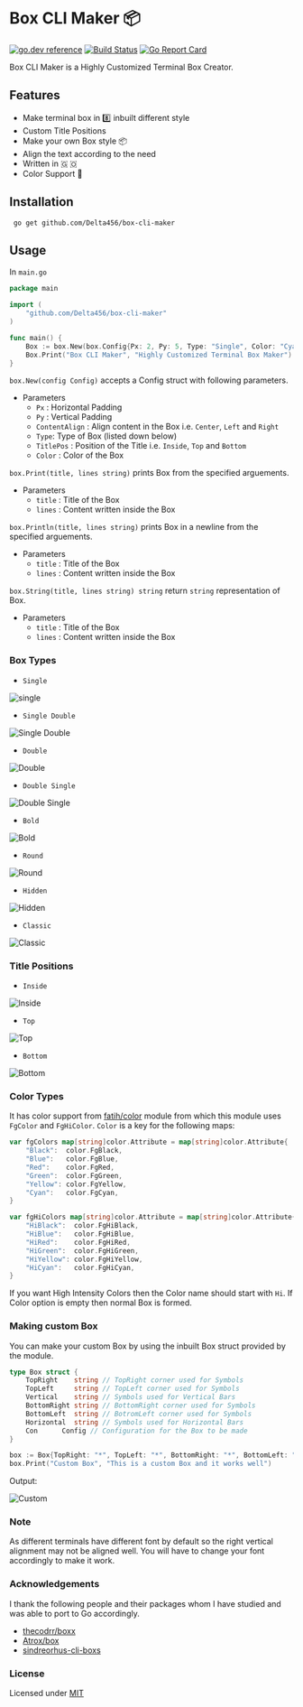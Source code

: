 # Box CLI Maker 📦

[![go.dev reference](https://img.shields.io/badge/go.dev-reference-007d9c)](https://pkg.go.dev/github.com/Delta456/box-cli-maker)
[![Build Status](https://img.shields.io/endpoint.svg?url=https%3A%2F%2Factions-badge.atrox.dev%2FDelta456%2Fbox-cli-maker%2Fbadge%3Fref%3Dmaster&style=flat)](https://actions-badge.atrox.dev/Delta456/box-cli-maker/goto?ref=master)
[![Go Report Card](https://goreportcard.com/badge/github.com/Delta456/box-cli-maker)](https://goreportcard.com/report/github.com/Delta456/box-cli-maker)


Box CLI Maker is a Highly Customized Terminal Box Creator.

## Features

- Make terminal box in 8️⃣ inbuilt different style
- Custom Title Positions
- Make your own Box style 📦
- Align the text according to the need
- Written in  🇬 🇴
- Color Support 🎨

## Installation

```terminal
 go get github.com/Delta456/box-cli-maker
```

## Usage

In `main.go`

```go
package main

import (
	"github.com/Delta456/box-cli-maker"
)

func main() {
	Box := box.New(box.Config{Px: 2, Py: 5, Type: "Single", Color: "Cyan"})
	Box.Print("Box CLI Maker", "Highly Customized Terminal Box Maker")
}
```

`box.New(config Config)` accepts a Config struct with following parameters.

- Parameters
  - `Px` : Horizontal Padding
  - `Py` : Vertical Padding
  - `ContentAlign` : Align content in the Box i.e. `Center`, `Left` and `Right`
  - `Type`: Type of Box (listed down below)
  - `TitlePos` : Position of the Title i.e. `Inside`, `Top` and `Bottom`
  - `Color` : Color of the Box

`box.Print(title, lines string)` prints Box from the specified arguements.

- Parameters
  - `title` : Title of the Box
  - `lines` : Content written inside the Box

`box.Println(title, lines string)` prints Box in a newline from the specified arguements.

- Parameters
  - `title` : Title of the Box
  - `lines` : Content written inside the Box
 
`box.String(title, lines string) string` return `string` representation of Box.

- Parameters
  - `title` : Title of the Box
  - `lines` : Content written inside the Box

### Box Types

- `Single`

![single](img/single.png)

- `Single Double`

![Single Double](img/single_double.png)

- `Double`

![Double](img/double.png)

- `Double Single`

![Double Single](img/double_single.png)

- `Bold`

![Bold](img/bold.png)

- `Round`

![Round](img/round.png)

- `Hidden`

![Hidden](img/hidden.png)

- `Classic`

![Classic](img/classic.png)

### Title Positions

- `Inside`

![Inside](img/single.png)

- `Top`

![Top](img/top.png)

- `Bottom`

![Bottom](img/bottom.png)

### Color Types

It has color support from [fatih/color](https://github.com/fatih/color) module from which this module uses `FgColor` and `FgHiColor`. `Color` is a key for the following maps:

```go
var fgColors map[string]color.Attribute = map[string]color.Attribute{
	"Black":  color.FgBlack,
	"Blue":   color.FgBlue,
	"Red":    color.FgRed,
	"Green":  color.FgGreen,
	"Yellow": color.FgYellow,
	"Cyan":   color.FgCyan,
}

var fgHiColors map[string]color.Attribute = map[string]color.Attribute{
	"HiBlack":  color.FgHiBlack,
	"HiBlue":   color.FgHiBlue,
	"HiRed":    color.FgHiRed,
	"HiGreen":  color.FgHiGreen,
	"HiYellow": color.FgHiYellow,
	"HiCyan":   color.FgHiCyan,
}
```

If you want High Intensity Colors then the Color name should start with `Hi`. If Color option is empty then normal Box is formed.

### Making custom Box

You can make your custom Box by using the inbuilt Box struct provided by the module.

```go
type Box struct {
	TopRight    string // TopRight corner used for Symbols
	TopLeft     string // TopLeft corner used for Symbols
	Vertical    string // Symbols used for Vertical Bars
	BottomRight string // BottomRight corner used for Symbols
	BottomLeft  string // BotromLeft corner used for Symbols
	Horizontal  string // Symbols used for Horizontal Bars
	Con      Config // Configuration for the Box to be made
}
```

```go
box := Box{TopRight: "*", TopLeft: "*", BottomRight: "*", BottomLeft: "*", Horizontal: "-", Vertical: "|", Con: Config{Px: 2, Py: 3, Type: "", TitlePos: "Inside"}}
box.Print("Custom Box", "This is a custom Box and it works well")
```

Output:

![Custom](img/custom.png)

### Note

As different terminals have different font by default so the right vertical alignment may not be aligned well. You will have to change your font accordingly to make it work.

### Acknowledgements

I thank the following people and their packages whom I have studied and was able to port to Go accordingly.

- [thecodrr/boxx](https://github.com/thecodrr/boxx)
- [Atrox/box](https://github.com/Atrox/box)
- [sindreorhus-cli-boxs](https://github.com/sindresorhus/cli-boxes)

### License

Licensed under [MIT](LICENSE)

